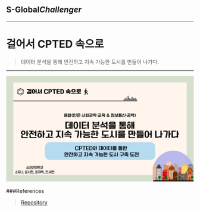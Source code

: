 ## S-Global*Challenger*

---

# 걸어서 CPTED 속으로

> 데이터 분석을 통해 안전하고 지속 가능한 도시를 만들어 나가다.

---

[![CoverImage](/images/Walk_into_CPTED_Coverpage.png)](/__init__/)

###References

> [Repository](/references)
